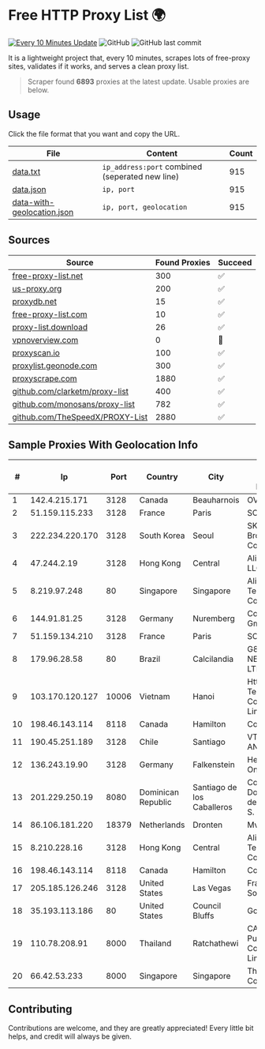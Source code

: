 
# Free HTTP Proxy List 🌍

[![Every 10 Minutes Update](https://github.com/mertguvencli/http-proxy-list/actions/workflows/main.yml/badge.svg?branch=main)](https://github.com/mertguvencli/http-proxy-list/actions/workflows/main.yml)
![GitHub](https://img.shields.io/github/license/mertguvencli/http-proxy-list)
![GitHub last commit](https://img.shields.io/github/last-commit/mertguvencli/http-proxy-list)

It is a lightweight project that, every 10 minutes, scrapes lots of free-proxy sites, validates if it works, and serves a clean proxy list.


> Scraper found **6893** proxies at the latest update. Usable proxies are below.

## Usage

Click the file format that you want and copy the URL.


|File|Content|Count|
|----|-------|-----|
|[data.txt](https://raw.githubusercontent.com/mertguvencli/http-proxy-list/main/proxy-list/data.txt)|`ip_address:port` combined (seperated new line)|915|
|[data.json](https://raw.githubusercontent.com/mertguvencli/http-proxy-list/main/proxy-list/data.json)|`ip, port`|915|
|[data-with-geolocation.json](https://raw.githubusercontent.com/mertguvencli/http-proxy-list/main/proxy-list/data-with-geolocation.json)|`ip, port, geolocation`|915|

## Sources

|Source|Found Proxies|Succeed|
|------|-------------|-------|
|[free-proxy-list.net](https://free-proxy-list.net)|300|✅|
|[us-proxy.org](https://www.us-proxy.org)|200|✅|
|[proxydb.net](http://proxydb.net)|15|✅|
|[free-proxy-list.com](https://free-proxy-list.com/?page=&port=&type%5B%5D=http&type%5B%5D=https&up_time=0&search=Search)|10|✅|
|[proxy-list.download](https://www.proxy-list.download/HTTP)|26|✅|
|[vpnoverview.com](https://vpnoverview.com/privacy/anonymous-browsing/free-proxy-servers)|0|🚫|
|[proxyscan.io](https://www.proxyscan.io)|100|✅|
|[proxylist.geonode.com](https://proxylist.geonode.com/api/proxy-list?limit=300&page=1&sort_by=lastChecked&sort_type=desc&protocols=http,https)|300|✅|
|[proxyscrape.com](https://api.proxyscrape.com/v2/?request=displayproxies&protocol=http&timeout=10000&country=all&ssl=all&anonymity=all)|1880|✅|
|[github.com/clarketm/proxy-list](https://raw.githubusercontent.com/clarketm/proxy-list/master/proxy-list-raw.txt)|400|✅|
|[github.com/monosans/proxy-list](https://raw.githubusercontent.com/monosans/proxy-list/main/proxies/http.txt)|782|✅|
|[github.com/TheSpeedX/PROXY-List](https://raw.githubusercontent.com/TheSpeedX/PROXY-List/master/http.txt)|2880|✅|


## Sample Proxies With Geolocation Info

|#|Ip|Port|Country|City|Internet Service Provider|
|-|--|----|-------|----|-------------------------|
|1|142.4.215.171|3128|Canada|Beauharnois|OVH SAS|
|2|51.159.115.233|3128|France|Paris|SCALEWAY|
|3|222.234.220.170|3128|South Korea|Seoul|SK Broadband Co Ltd|
|4|47.244.2.19|3128|Hong Kong|Central|Alibaba.com LLC|
|5|8.219.97.248|80|Singapore|Singapore|Alibaba (US) Technology Co., Ltd.|
|6|144.91.81.25|3128|Germany|Nuremberg|Contabo GmbH|
|7|51.159.134.210|3128|France|Paris|SCALEWAY|
|8|179.96.28.58|80|Brazil|Calcilandia|G8 NETWORKS LTDA|
|9|103.170.120.127|10006|Vietnam|Hanoi|Httvserver Technology Company Limited|
|10|198.46.143.114|8118|Canada|Hamilton|ColoCrossing|
|11|190.45.251.189|3128|Chile|Santiago|VTR BANDA ANCHA S.A.|
|12|136.243.19.90|3128|Germany|Falkenstein|Hetzner Online GmbH|
|13|201.229.250.19|8080|Dominican Republic|Santiago de los Caballeros|Compañía Dominicana de Teléfonos S. A.|
|14|86.106.181.220|18379|Netherlands|Dronten|Mvps LTD|
|15|8.210.228.16|3128|Hong Kong|Central|Alibaba (US) Technology Co., Ltd.|
|16|198.46.143.114|8118|Canada|Hamilton|ColoCrossing|
|17|205.185.126.246|3128|United States|Las Vegas|FranTech Solutions|
|18|35.193.113.186|80|United States|Council Bluffs|Google LLC|
|19|110.78.208.91|8000|Thailand|Ratchathewi|CAT Telecom Public Company Limited|
|20|66.42.53.233|8000|Singapore|Singapore|The Constant Company|



## Contributing

Contributions are welcome, and they are greatly appreciated! Every
little bit helps, and credit will always be given.

